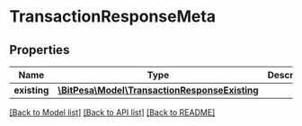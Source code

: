 # TransactionResponseMeta

## Properties
Name | Type | Description | Notes
------------ | ------------- | ------------- | -------------
**existing** | [**\BitPesa\Model\TransactionResponseExisting**](TransactionResponseExisting.md) |  | [optional] 

[[Back to Model list]](../README.md#documentation-for-models) [[Back to API list]](../README.md#documentation-for-api-endpoints) [[Back to README]](../README.md)


